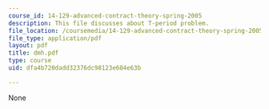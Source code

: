 ```yaml
---
course_id: 14-129-advanced-contract-theory-spring-2005
description: This file discusses about T-period problem.
file_location: /coursemedia/14-129-advanced-contract-theory-spring-2005/dfa4b720dadd32376dc98123e604e63b_dmh.pdf
file_type: application/pdf
layout: pdf
title: dmh.pdf
type: course
uid: dfa4b720dadd32376dc98123e604e63b

---
```

None